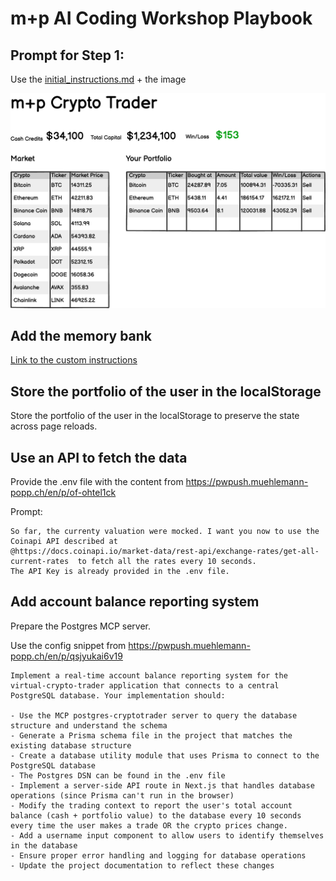 # m+p AI Coding Workshop Playbook

## Prompt for Step 1:

Use the [initial_instructions.md](initial_instructions.md) + the image 

![image](specs.png)

## Add the memory bank

[Link to the custom instructions](https://github.com/nickbaumann98/cline_docs/blob/main/prompting/custom%20instructions%20library/cline-memory-bank.md)

  
## Store the portfolio of the user in the localStorage

Store the portfolio of the user in the localStorage to preserve the state
across page reloads.


## Use an API to fetch the data 
Provide the .env file with the content from https://pwpush.muehlemann-popp.ch/en/p/of-ohtel1ck


Prompt:
```plaintext
So far, the currenty valuation were mocked. I want you now to use the Coinapi API described at 
@https://docs.coinapi.io/market-data/rest-api/exchange-rates/get-all-current-rates  to fetch all the rates every 10 seconds.
The API Key is already provided in the .env file.
```


## Add account balance reporting system

Prepare the Postgres MCP server.

Use the config snippet from https://pwpush.muehlemann-popp.ch/en/p/qsjyukai6v19

```plaintext
Implement a real-time account balance reporting system for the virtual-crypto-trader application that connects to a central PostgreSQL database. Your implementation should:

- Use the MCP postgres-cryptotrader server to query the database structure and understand the schema
- Generate a Prisma schema file in the project that matches the existing database structure
- Create a database utility module that uses Prisma to connect to the PostgreSQL database
- The Postgres DSN can be found in the .env file
- Implement a server-side API route in Next.js that handles database operations (since Prisma can't run in the browser)
- Modify the trading context to report the user's total account balance (cash + portfolio value) to the database every 10 seconds every time the user makes a trade OR the crypto prices change.
- Add a username input component to allow users to identify themselves in the database
- Ensure proper error handling and logging for database operations
- Update the project documentation to reflect these changes
```